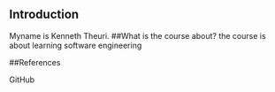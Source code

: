 ## Introduction
Myname is Kenneth Theuri.
##What is the course about?
the course is about learning software engineering

##References

GitHub
